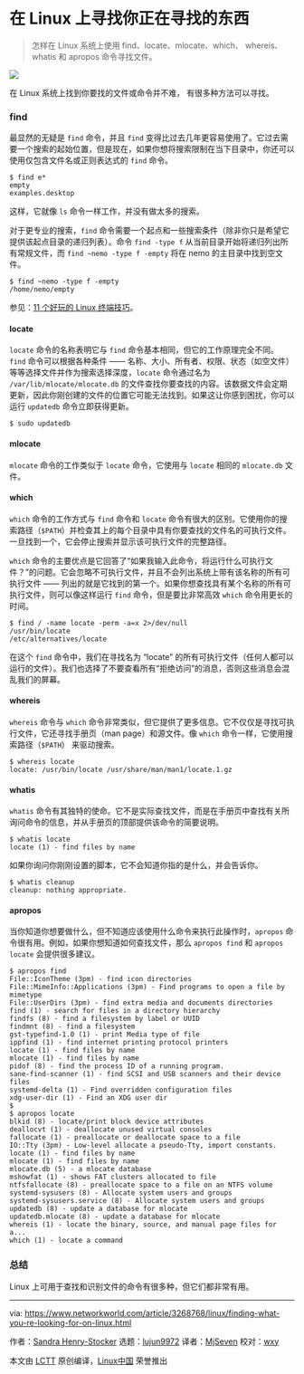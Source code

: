 在 Linux 上寻找你正在寻找的东西
=====

> 怎样在 Linux 系统上使用 find、locate、mlocate、which、 whereis、 whatis 和 apropos 命令寻找文件。

![](https://images.idgesg.net/images/article/2018/04/binoculars-100754967-large.jpg)

在 Linux 系统上找到你要找的文件或命令并不难， 有很多种方法可以寻找。

### find

最显然的无疑是 `find` 命令，并且 `find` 变得比过去几年更容易使用了。它过去需要一个搜索的起始位置，但是现在，如果你想将搜索限制在当下目录中，你还可以使用仅包含文件名或正则表达式的 `find` 命令。

```
$ find e*
empty
examples.desktop
```

这样，它就像 `ls` 命令一样工作，并没有做太多的搜索。

对于更专业的搜索，`find` 命令需要一个起点和一些搜索条件（除非你只是希望它提供该起点目录的递归列表）。命令 `find -type f` 从当前目录开始将递归列出所有常规文件，而 `find ~nemo -type f -empty` 将在 nemo 的主目录中找到空文件。

```
$ find ~nemo -type f -empty
/home/nemo/empty
```

参见：[11 个好玩的 Linux 终端技巧][1]。

#### locate

`locate` 命令的名称表明它与 `find` 命令基本相同，但它的工作原理完全不同。`find` 命令可以根据各种条件 —— 名称、大小、所有者、权限、状态（如空文件）等等选择文件并作为搜索选择深度，`locate` 命令通过名为 `/var/lib/mlocate/mlocate.db` 的文件查找你要查找的内容。该数据文件会定期更新，因此你刚创建的文件的位置它可能无法找到。如果这让你感到困扰，你可以运行 `updatedb` 命令立即获得更新。

```
$ sudo updatedb
```

#### mlocate

`mlocate` 命令的工作类似于 `locate` 命令，它使用与 `locate` 相同的 `mlocate.db` 文件。

#### which

`which` 命令的工作方式与 `find` 命令和 `locate` 命令有很大的区别。它使用你的搜索路径（`$PATH`）并检查其上的每个目录中具有你要查找的文件名的可执行文件。一旦找到一个，它会停止搜索并显示该可执行文件的完整路径。

`which` 命令的主要优点是它回答了“如果我输入此命令，将运行什么可执行文件？”的问题。它会忽略不可执行文件，并且不会列出系统上带有该名称的所有可执行文件 —— 列出的就是它找到的第一个。如果你想查找具有某个名称的所有可执行文件，则可以像这样运行 `find` 命令，但是要比非常高效 `which` 命令用更长的时间。

```
$ find / -name locate -perm -a=x 2>/dev/null
/usr/bin/locate
/etc/alternatives/locate
```

在这个 `find` 命令中，我们在寻找名为 “locate” 的所有可执行文件（任何人都可以运行的文件）。我们也选择了不要查看所有“拒绝访问”的消息，否则这些消息会混乱我们的屏幕。

#### whereis

`whereis` 命令与 `which` 命令非常类似，但它提供了更多信息。它不仅仅是寻找可执行文件，它还寻找手册页（man page）和源文件。像 `which` 命令一样，它使用搜索路径（`$PATH`） 来驱动搜索。

```
$ whereis locate
locate: /usr/bin/locate /usr/share/man/man1/locate.1.gz
```

#### whatis

`whatis` 命令有其独特的使命。它不是实际查找文件，而是在手册页中查找有关所询问命令的信息，并从手册页的顶部提供该命令的简要说明。

```
$ whatis locate
locate (1) - find files by name
```

如果你询问你刚刚设置的脚本，它不会知道你指的是什么，并会告诉你。

```
$ whatis cleanup
cleanup: nothing appropriate.
```

#### apropos

当你知道你想要做什么，但不知道应该使用什么命令来执行此操作时，`apropos` 命令很有用。例如，如果你想知道如何查找文件，那么 `apropos find` 和 `apropos locate` 会提供很多建议。

```
$ apropos find
File::IconTheme (3pm) - find icon directories
File::MimeInfo::Applications (3pm) - Find programs to open a file by mimetype
File::UserDirs (3pm) - find extra media and documents directories
find (1) - search for files in a directory hierarchy
findfs (8) - find a filesystem by label or UUID
findmnt (8) - find a filesystem
gst-typefind-1.0 (1) - print Media type of file
ippfind (1) - find internet printing protocol printers
locate (1) - find files by name
mlocate (1) - find files by name
pidof (8) - find the process ID of a running program.
sane-find-scanner (1) - find SCSI and USB scanners and their device files
systemd-delta (1) - Find overridden configuration files
xdg-user-dir (1) - Find an XDG user dir
$
$ apropos locate
blkid (8) - locate/print block device attributes
deallocvt (1) - deallocate unused virtual consoles
fallocate (1) - preallocate or deallocate space to a file
IO::Tty (3pm) - Low-level allocate a pseudo-Tty, import constants.
locate (1) - find files by name
mlocate (1) - find files by name
mlocate.db (5) - a mlocate database
mshowfat (1) - shows FAT clusters allocated to file
ntfsfallocate (8) - preallocate space to a file on an NTFS volume
systemd-sysusers (8) - Allocate system users and groups
systemd-sysusers.service (8) - Allocate system users and groups
updatedb (8) - update a database for mlocate
updatedb.mlocate (8) - update a database for mlocate
whereis (1) - locate the binary, source, and manual page files for a...
which (1) - locate a command
```

### 总结

Linux 上可用于查找和识别文件的命令有很多种，但它们都非常有用。

--------------------------------------------------------------------------------

via: https://www.networkworld.com/article/3268768/linux/finding-what-you-re-looking-for-on-linux.html

作者：[Sandra Henry-Stocker][a]
选题：[lujun9972](https://github.com/lujun9972)
译者：[MjSeven](https://github.com/MjSeven)
校对：[wxy](https://github.com/wxy)

本文由 [LCTT](https://github.com/LCTT/TranslateProject) 原创编译，[Linux中国](https://linux.cn/) 荣誉推出

[a]:https://www.networkworld.com/author/Sandra-Henry_Stocker/
[1]:http://www.networkworld.com/article/2926630/linux/11-pointless-but-awesome-linux-terminal-tricks.html#tk.nww-fsb
